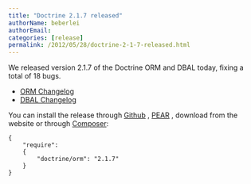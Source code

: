 ```yaml
---
title: "Doctrine 2.1.7 released"
authorName: beberlei
authorEmail:
categories: [release]
permalink: /2012/05/28/doctrine-2-1-7-released.html
---
```

We released version 2.1.7 of the Doctrine ORM and DBAL today, fixing a
total of 18 bugs.

-   [ORM
    Changelog](http://www.doctrine-project.org/jira/browse/DDC/fixforversion/10198)
-   [DBAL
    Changelog](http://www.doctrine-project.org/jira/browse/DBAL/fixforversion/10200)

You can install the release through
[Github](https://github.com/doctrine/doctrine2) ,
[PEAR](http://pear.doctrine-project.org) , download from the website or
through [Composer](http://www.packagist.org):

~~~~ {.sourceCode .yaml}
{
    "require":
    {
        "doctrine/orm": "2.1.7"
    }
}
~~~~
